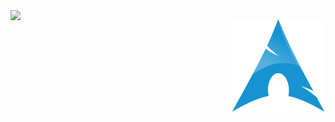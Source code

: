 <a href="https://github.com/Zurisen">
  <img align="left" src="https://github-readme-stats.vercel.app/api/top-langs/?username=Zurisen&theme=nord&hide=lua&coures,html&langs_count=6&layout=compact" />
</a>

<p>
  <img align="right" height="150px" src="1200px-Archlinux-icon-crystal-64.svg.png" />
</p>

